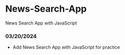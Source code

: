 # News-Search-App
News Search App with JavaScript

### 03/20/2024

- Add News Search App with JavaScript for practice
